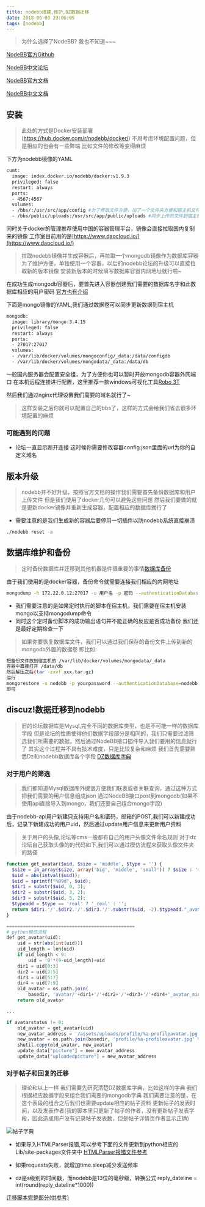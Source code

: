 ```yaml
---
title: nodebb搭建,维护,DZ数据迁移
date: 2018-06-03 23:06:05
tags: [nodebb]
---
```


>为什么选择了NodeBB?
我也不知道~~~

[NodeBB官方Github](https://github.com/NodeBB)

[NodeBB中文论坛](https://community.nodebb-cn.org)

[NodeBB官方文档](https://docs.nodebb.org/)

[NodeBB中文文档](https://www.kancloud.cn/a632079/nodebb-cn/336022)

## 安装

>此处的方式是Docker安装部署(https://hub.docker.com/r/nodebb/docker/)
不用考虑环境配置问题，但是相应的也会有一些弊端
比如文件的修改等变得麻烦

下方为nodebb镜像的YAML
```bash
cumt:
  image: index.docker.io/nodebb/docker:v1.9.3
  privileged: false
  restart: always
  ports:
  - 4567:4567
  volumes:
  - /bbs/:/usr/src/app/config #为了修改文件方便，加了一个文件夹方便和宿主机文件交换
  - /bbs/public/uploads:/usr/src/app/public/uploads #同步上传的文件到宿主机
```

同时关于docker的管理推荐使用中国的容器管理平台，镜像会直接拉取国内复制来的镜像
工作室目前用的是[https://www.daocloud.io/](https://www.daocloud.io/)

>拉取nodebb镜像并生成容器后，再拉取一个mongodb镜像作为数据库容器
为了维护方便，单独使用一个容器，以后的nodebb论坛的升级可以直接拉取新的版本镜像
安装新版本的时候填写数据库容器内网地址就行啦~

在成功生成mongodb容器后，要首先进入容器创建我们需要的数据库名字和此数据库相应的用户密码
[官方也有介绍](https://docs.nodebb.org/configuring/databases/mongo)

下面是mongo镜像的YAML,我们通过数据卷可以同步更新数据到宿主机
```bash
mongodb:
  image: library/mongo:3.4.15
  privileged: false
  restart: always
  ports:
  - 27017:27017
  volumes:
  - /var/lib/docker/volumes/mongoconfig/_data:/data/configdb
  - /var/lib/docker/volumes/mongodata/_data:/data/db
```

一般国内服务器会配置安全组，为了方便你也可以暂时开放mongodb容器外网端口
在本机远程连接进行配置，这里推荐一款windows可视化工具[Robo 3T](https://robomongo.org/)

然后我们通过nginx代理设置我们需要的域名就行了~

>这样安装之后你就可以配置自己的bbs了，这样的方式会给我们省去很多环境配置的麻烦


### 可能遇到的问题

- 论坛一直显示断开连接
这时候你需要修改容器config.json里面的url为你的自定义域名

## 版本升级

>nodebb并不好升级，按照官方文档的操作我们需要首先备份数据库和用户上传文件
但是我们使用了docker几句可以避免这些问题
然后我们要做的就是更新docker镜像并重新生成容器，配置相应的数据库就行了

- 需要注意的是我们生成新的容器后要停用一切插件以防nodebb系统直接崩溃

```bash
./nodebb reset -a
```


## 数据库维护和备份

>定时备份数据库并迁移到其他机器是件很重要的事情[数据库备份](https://www.kancloud.cn/a632079/nodebb-cn/373544)

由于我们使用的是docker容器，备份命令就需要连接我们相应的内网地址

```bash
mongodump -h 172.22.0.12:27017 -u 用户名 -p 密码 --authenticationDatabase=数据库名 -d 数据库名
```

- 我们需要注意的是如果定时执行的脚本在宿主机，我们需要在宿主机安装mongo以支持mongodump命令
- 同时这个定时备份脚本的成功输出语句并不能正确的反应是否成功备份
我们还是最好定期检查一下

>如果你要恢复数据库文件，我们可以通过我们保存的备份文件上传到新的mongodb外置的数据卷
即比如:

```bash
把备份文件放到宿主机的 /var/lib/docker/volumes/mongodata/_data
容器中直接打开 /data/db
然后解压之后(tar -zxvf xxx.tar.gz)
运行
mongorestore -u nodebb -p yourpassword --authenticationDatabase=nodebb -d nodebb --drop dump/nodebb
即可
```

## discuz!数据迁移到nodebb

>旧的论坛数据库是Mysql,完全不同的数据库类型，也是不可能一样的数据库字段
但是论坛的性质使得他们数据字段部分是相同的，我们只需要过滤筛选我们所需要的数据，然后通过NodeBB接口插件导入我们要用的信息就行了
其实这个过程并不具有技术难度，只是比较复杂和麻烦
我们首先需要熟悉Dz和nodebb数据库各个字段 [DZ数据库字典](http://discuzt.cr180.com/discuzcode-db.html)

### 对于用户的筛选

>我们都知道Mysql数据库外键很方便我们联表或者关联查询，通过这种方式把我们需要的用户信息组成json
通过NodeBB接口post到mongodb(如果不使用api直接导入到mongo，我们还要自己组合mongo字段)

由于nodebb-api用户新建只支持用户名和密码，邮箱的POST,我们可以新建成功后，记录下新建成功的用户uid，然后通过update用户信息来更新用户资料

>关于用户的头像,论坛等cms一般都有自己的用户头像文件命名规则
对于dz论坛自己获取头像的的代码如下,我们可以通过模仿流程来获取头像文件夹的路径

```php
function get_avatar($uid, $size = 'middle', $type = '') {
  $size = in_array($size, array('big', 'middle', 'small')) ? $size : 'middle';
  $uid = abs(intval($uid));
  $uid = sprintf("%09d", $uid);
  $dir1 = substr($uid, 0, 3);
  $dir2 = substr($uid, 3, 2);
  $dir3 = substr($uid, 5, 2);
  $typeadd = $type == 'real' ? '_real' : '';
  return $dir1.'/'.$dir2.'/'.$dir3.'/'.substr($uid, -2).$typeadd."_avatar_$size.jpg";
}

===============================================
# python模仿流程
def get_avatar(uid):
    uid = str(abs(int(uid)))
    uid_length = len(uid)
    if uid_length < 9:
        uid = '0'*(9-uid_length)+uid
    dir1 = uid[0:3]
    dir2 = uid[3:5]
    dir3 = uid[5:7]
    dir4 = uid[7:9]
    old_avatar = os.path.join(
        basedir, 'avatar/'+dir1+'/'+dir2+'/'+dir3+'/'+dir4+'_avatar_middle.jpg')
    return old_avatar

...

if avatarstatus != 0:
    old_avatar = get_avatar(uid)
    new_avatar_address = '/assets/uploads/profile/%a-profileavatar.jpg' % adduser_uid
    new_avatar = os.path.join(basedir, 'profile/%a-profileavatar.jpg' % adduser_uid)
    shutil.copy(old_avatar, new_avatar)
    update_data["picture"] = new_avatar_address
    update_data["uploadedpicture"] = new_avatar_address
```

### 对于帖子和回复的迁移

>理论和以上一样
我们需要先研究清楚DZ数据库字典，比如这样的字典
我们根据相应数据字段来组合我们需要的mongodb字典
我们需要注意的是，在这个表段的组合之后我们也需要update相应的帖子资料
更新帖子的发表时间，以及发表作者(我的脚本里只更新了帖子的作者，没有更新帖子发表字段，因此造成用户没有记录帖子发表数，但是帖子详情页作者显示正确)

![帖子字典](https://s1.ax1x.com/2018/06/04/CTdQVH.md.png)

- 如果导入HTMLParser报错,可以参考下面的文件更新到python相应的Lib/site-packages文件夹中 [HTMLParser报错文件参考](https://gist.github.com/bay1/24ef682e672554b6d8b8ef3d2f32b3a9)

- 如果requests失败，就增加time.sleep减少发送频率

- dz是s级别的时间戳，而nodebb是13位的毫秒级，转换公式 reply_dateline = int(round(reply_dateline*1000))

[迁移脚本完整部分(供参考)](https://gist.github.com/bay1/4f8ad3c2d7a7b8089c0da43d6a9ab807)